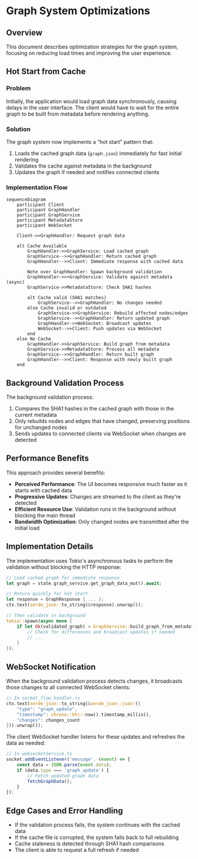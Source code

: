 # Graph System Optimizations

## Overview
This document describes optimization strategies for the graph system, focusing on reducing load times and improving the user experience.

## Hot Start from Cache

### Problem
Initially, the application would load graph data synchronously, causing delays in the user interface. The client would have to wait for the entire graph to be built from metadata before rendering anything.

### Solution
The graph system now implements a "hot start" pattern that:

1. Loads the cached graph data (`graph.json`) immediately for fast initial rendering
2. Validates the cache against metadata in the background
3. Updates the graph if needed and notifies connected clients

### Implementation Flow

```mermaid
sequenceDiagram
    participant Client
    participant GraphHandler
    participant GraphService
    participant MetadataStore
    participant WebSocket

    Client->>GraphHandler: Request graph data
    
    alt Cache Available
        GraphHandler->>GraphService: Load cached graph
        GraphService-->>GraphHandler: Return cached graph
        GraphHandler-->>Client: Immediate response with cached data
        
        Note over GraphHandler: Spawn background validation
        GraphHandler->>+GraphService: Validate against metadata (async)
        GraphService->>MetadataStore: Check SHA1 hashes
        
        alt Cache valid (SHA1 matches)
            GraphService-->>GraphHandler: No changes needed
        else Cache invalid or outdated
            GraphService->>GraphService: Rebuild affected nodes/edges
            GraphService-->>GraphHandler: Return updated graph
            GraphHandler->>WebSocket: Broadcast updates
            WebSocket-->>Client: Push updates via WebSocket
        end
    else No Cache
        GraphHandler->>GraphService: Build graph from metadata
        GraphService->>MetadataStore: Process all metadata
        GraphService-->>GraphHandler: Return built graph
        GraphHandler-->>Client: Response with newly built graph
    end
```

## Background Validation Process

The background validation process:

1. Compares the SHA1 hashes in the cached graph with those in the current metadata
2. Only rebuilds nodes and edges that have changed, preserving positions for unchanged nodes
3. Sends updates to connected clients via WebSocket when changes are detected

## Performance Benefits

This approach provides several benefits:

- **Perceived Performance**: The UI becomes responsive much faster as it starts with cached data
- **Progressive Updates**: Changes are streamed to the client as they're detected
- **Efficient Resource Use**: Validation runs in the background without blocking the main thread
- **Bandwidth Optimization**: Only changed nodes are transmitted after the initial load

## Implementation Details

The implementation uses Tokio's asynchronous tasks to perform the validation without blocking the HTTP response:

```rust
// Load cached graph for immediate response
let graph = state.graph_service.get_graph_data_mut().await;

// Return quickly for hot start
let response = GraphResponse { ... };
ctx.text(serde_json::to_string(&response).unwrap());

// Then validate in background
tokio::spawn(async move {
    if let Ok(validated_graph) = GraphService::build_graph_from_metadata(&metadata).await {
        // Check for differences and broadcast updates if needed
        // ...
    }
});
```

## WebSocket Notification

When the background validation process detects changes, it broadcasts those changes to all connected WebSocket clients:

```rust
// In socket_flow_handler.rs
ctx.text(serde_json::to_string(&serde_json::json!({
    "type": "graph_update",
    "timestamp": chrono::Utc::now().timestamp_millis(),
    "changes": changes_count
})).unwrap());
```

The client WebSocket handler listens for these updates and refreshes the data as needed:

```typescript
// In websocketService.ts
socket.addEventListener('message', (event) => {
    const data = JSON.parse(event.data);
    if (data.type === 'graph_update') {
        // Fetch updated graph data
        fetchGraphData();
    }
});
```

## Edge Cases and Error Handling

- If the validation process fails, the system continues with the cached data
- If the cache file is corrupted, the system falls back to full rebuilding
- Cache staleness is detected through SHA1 hash comparisons
- The client is able to request a full refresh if needed